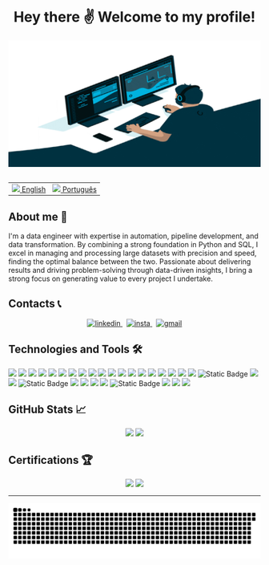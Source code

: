 <h1 align="center"> Hey there ✌ Welcome to my profile!</h1>

<div style="display: flex; justify-content: center;">
    <img src="gifs/code-dash.gif" width="100%">
</div>

<br>

<table align="center">
    <tr>
        <td>
            <a href="README.md"><img src="https://cdn.iconscout.com/icon/free/png-256/united-states-of-america-flag-country-nation-union-empire-33135.png" height="13"> English</a>
        </td>
        <td>
            <a href="README_pt.md"><img src="https://cdn.iconscout.com/icon/free/png-256/brazil-flag-country-nation-union-empire-32937.png" height="13"> Português</a>
        </td>
    </tr>
</table>

## About me 📝

I'm a data engineer with expertise in automation, pipeline development, and data transformation. By combining a strong foundation in Python and SQL, I excel in managing and processing large datasets with precision and speed, finding the optimal balance between the two.
Passionate about delivering results and driving problem-solving through data-driven insights, I bring a strong focus on generating value to every project I undertake.

## Contacts 📞

<div align="center">
    <a href="https://www.linkedin.com/in/joaovictorasoares/" target="_blank">
        <img  alt="linkedin" src="https://img.shields.io/badge/%20-Linkedin-%230A66C2?logo=linkedin&style=for-the-badge" target="_blank">
    </a>&nbsp;
    <a href="https://www.instagram.com/jaoallmeida_" target="_blank">
        <img alt="insta" src="https://img.shields.io/badge/-Instagram-%23E4405F?logo=instagram&style=for-the-badge&logoColor=white">
    </a>&nbsp;
    <a href="mailto:joaoallmeida96@gmail.com?subject=Olá%20João%20Almeida" target="_blank">
        <img alt="gmail" src="https://img.shields.io/badge/-Gmail-%23EA4335?logo=gmail&style=for-the-badge&logoColor=white">
    </a>
</div>

## Technologies and Tools 🛠

<div align="left">
    <!-- <img  src="https://skillicons.dev/icons?i=docker,mysql,github,linux,postgres,flask,git,databricks,grafana,jupyter,powerbi,pandas,mongodb,terraform,kafka,azure,polars,vscode,k8s,sqlserver,portainer,redshift,airflow,vim,aws,jenkins,python,cmake"> -->
    <img  src="https://img.shields.io/badge/docker-0db7ed?style=for-the-badge&logo=Docker&logoColor=white">
    <img  src="https://img.shields.io/badge/Apache Spark-%23E25A1C?style=for-the-badge&logo=ApacheSpark&logoColor=white">
    <img  src="https://img.shields.io/badge/GitHub-%23181717?style=for-the-badge&logo=GitHub&logoColor=white">
    <img  src="https://img.shields.io/badge/MySql-%234479A1?style=for-the-badge&logo=MySql&logoColor=white">
    <img  src="https://img.shields.io/badge/Linux-%23FCC624?style=for-the-badge&logo=Linux&logoColor=black">
    <img  src="https://img.shields.io/badge/PostgreSQL-%234169E1?style=for-the-badge&logo=PostgreSQL&logoColor=white">
    <!-- <img src="https://img.shields.io/badge/Flask-%23000000?style=for-the-badge&logo=Flask&logoColor=white"> -->
    <img  src="https://img.shields.io/badge/Git-%23F05032?style=for-the-badge&logo=Git&logoColor=white">
    <img src="https://img.shields.io/badge/dbt-gray?style=for-the-badge&logo=dbt">
    <img src="https://img.shields.io/badge/Grafana-%23F46800?style=for-the-badge&logo=Grafana&logoColor=black">
    <img src="https://img.shields.io/badge/Jupyter-%23F37626?style=for-the-badge&logo=Jupyter&logoColor=black">
    <img src="https://img.shields.io/badge/Power%20BI-%23F2C811?style=for-the-badge">
    <img src="https://img.shields.io/badge/Pandas-%23150458?style=for-the-badge&logo=Pandas&logoColor=white">
    <img src="https://img.shields.io/badge/MongoDB-%2347A248?style=for-the-badge&logo=MongoDB&logoColor=black">
    <img src="https://img.shields.io/badge/Terraform-%237B42BC?style=for-the-badge&logo=Terraform&logoColor=white">
    <img src="https://img.shields.io/badge/Apache%20Kafka-gray?style=for-the-badge&logo=ApacheKafka&color=%23231F20">
    <img  src="https://img.shields.io/badge/SSIS-%23CC2927?style=for-the-badge">
    <img src="https://img.shields.io/badge/Databricks-%23FF3621?style=for-the-badge&logo=Databricks&logoColor=black">
    <img  src="https://img.shields.io/badge/Microsoft%20Azure-%230078D4?style=for-the-badge">
    <!-- <img  src="https://img.shields.io/badge/polars-python?style=for-the-badge&logo=polars&logoColor=white&color=%23CD792C"> -->
    <img  src="https://img.shields.io/badge/vscode-%23007ACC?style=for-the-badge">
    <img alt="Static Badge" src="https://img.shields.io/badge/Kubernetes-%20?style=for-the-badge&logo=kubernetes&logoColor=white&color=%23326CE5">
    <img  src="https://img.shields.io/badge/SQL%20Server-%23CC2927?style=for-the-badge">
    <img  src="https://img.shields.io/badge/Portainer-%2313BEF9?style=for-the-badge&logo=Portainer&logoColor=white">
    <img alt="Static Badge" src="https://img.shields.io/badge/Redshift-%20?style=for-the-badge&logo=amazonredshift&logoColor=white&color=%238C4FFF">
    <img  src="https://img.shields.io/badge/Shell%20Script-%235391FE?style=for-the-badge&logo=PowerShell&logoColor=white">
    <img  src="https://img.shields.io/badge/Apache%20Airflow-%23017CEE?style=for-the-badge&logo=ApacheAirflow&logoColor=white">
    <img  src="https://img.shields.io/badge/Vim-%23019733?style=for-the-badge&logo=Vim&logoColor=white">
    <img  src="https://img.shields.io/badge/Amazon%20AWS-%23232F3E?style=for-the-badge">
    <img alt="Static Badge" src="https://img.shields.io/badge/Jenkins-%20?style=for-the-badge&logo=jenkins&logoColor=white&color=%23D24939">
    <img src="https://img.shields.io/badge/Python-%233776AB?style=for-the-badge&logo=Python&logoColor=white">
    <img src="https://img.shields.io/badge/cmake-red?style=for-the-badge&logo=cmake&color=%23064F8C">
    <img src="https://img.shields.io/badge/confluence-gray?style=for-the-badge&logo=confluence&color=%23172B4D">
</div>

## GitHub Stats 📈

<div align="center">
    <img  height='137px' src="https://github-readme-stats.vercel.app/api?username=joaoallmeida&hide_title=true&count_private=true&show_icons=true&theme=tokyonight"/>
    <img  height='137px' src="https://github-readme-stats.vercel.app/api/top-langs/?username=joaoallmeida&layout=compact&theme=tokyonight"/>
</div>

## Certifications 🏆

<div align="center">
    <img height='165px' src="https://api.accredible.com/v1/credential/generate_baked_badge?credential_id=53242611">
    <img height='165px' src="https://api.accredible.com/v1/credential/generate_baked_badge?credential_id=55806616">
    <!-- <img height='165px' src="https://images.credly.com/size/340x340/images/594e0ab7-c864-4d9a-9987-3a903ec3f06a/Cognitive_Class_-_DB_and_SQL_for_Data_Sci.png"> -->
</div>

---

<div style="display: flex; justify-content: center;">
   <img src="https://raw.githubusercontent.com/joaoallmeida/joaoallmeida/output/snake.svg" alt="Snake animation" />
</div>
